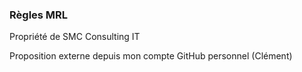 ### Règles MRL

Propriété de SMC Consulting IT

Proposition externe depuis mon compte GitHub personnel (Clément)
